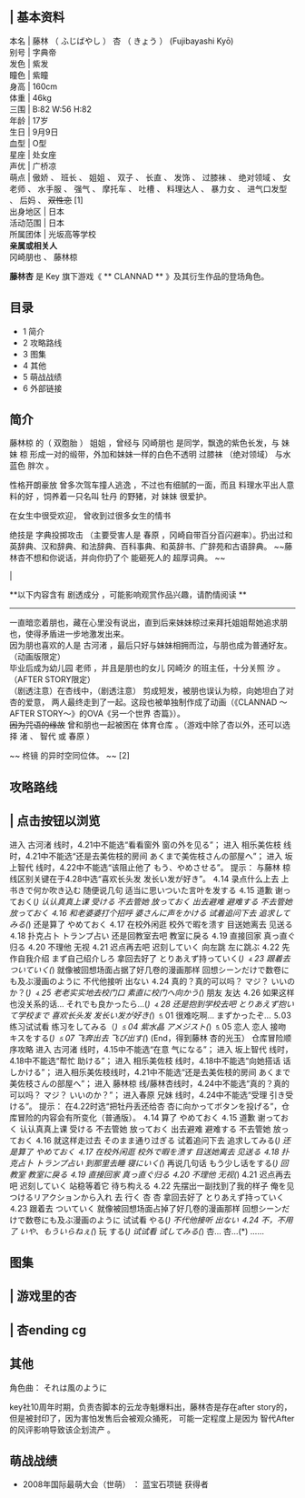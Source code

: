 |  **基本资料**  
---  
本名  |  藤林  （  ふじばやし  ）  杏  （  きょう  ）  (Fujibayashi Kyō)   
别号  |  字典帝   
发色  |  紫发   
瞳色  |  紫瞳   
身高  |  160cm   
体重  |  46kg   
三围  |  B:82 W:56 H:82   
年龄  |  17岁   
生日  |  9月9日   
血型  |  O型   
星座  |  处女座   
声优  |  广桥凉   
萌点  |  傲娇  、  班长  、  姐姐  、  双子  、  长直  、  发饰  、  过膝袜  、  绝对领域  、  女老师  、  水手服  、  强气  、  摩托车  、  吐槽  、  料理达人  、  暴力女  、  进气口发型  、  后妈  、 ~~双性恋~~ [1]   
出身地区  |  日本   
活动范围  |  日本   
所属团体  |  光坂高等学校   
**亲属或相关人**  
冈崎朋也  、  藤林椋  
  
**藤林杏** 是  Key  旗下游戏《 ** CLANNAD  ** 》及其衍生作品的登场角色。

##  目录

  * 1  简介 
  * 2  攻略路线 
  * 3  图集 
  * 4  其他 
  * 5  萌战战绩 
  * 6  外部链接 

##  简介

藤林椋  的（  双胞胎  ）  姐姐  ，曾经与  冈崎朋也  是同学，飘逸的紫色长发，与  妹妹  椋  形成一对的缎带，外加和妹妹一样的白色不透明
过膝袜  （绝对领域）  与水蓝色  胖次  。

性格开朗豪放  曾多次驾车撞人逃逸  ，不过也有细腻的一面，而且  料理水平出人意料的好  ，饲养着一只名叫  牡丹  的野猪，对  妹妹  很爱护。

在女生中很受欢迎，  曾收到过很多女生的情书

绝技是  字典投掷攻击  （主要受害人是  春原  ，冈崎自带百分百闪避率）。扔出过和英辞典、汉和辞典、和法辞典、百科事典、和英辞书、广辞苑和古语辞典。
~~藤林杏不想和你说话，并向你扔了个 能砸死人的  超厚词典。 ~~

|

**以下内容含有 剧透成分  ，可能影响观赏作品兴趣，请酌情阅读 **  
  
---  
一直暗恋着朋也，藏在心里没有说出，直到后来妹妹椋过来拜托姐姐帮她追求朋也，使得矛盾进一步地激发出来。 </br> 因为朋也喜欢的人是  古河渚
，最后只好与妹妹相拥而泣，与朋也成为普通好友。（动画版限定） </br> 毕业后成为幼儿园  老师  ，并且是朋也的女儿  冈崎汐  的班主任，十分关照
汐  。（AFTER STORY限定） </br> （剧透注意）在杏线中，（剧透注意）  剪成短发，被朋也误认为椋，向她坦白了对杏的爱意，
两人最终走到了一起。这段也被单独制作成了动画（《CLANNAD ～AFTER STORY～》的OVA《另一个世界 杏篇》）。 </br>
~~因为咒语的缘故~~ 曾和朋也一起被困在  体育仓库  。（游戏中除了杏以外，还可以选择  渚  、  智代  或  春原  ） </br>  
  
~~ 柊镜  的异时空同位体。 ~~ [2]

##  攻略路线

|  点击按钮以浏览  
---  
  
进入  古河渚  线时，4.21中不能选“看看窗外 窗の外を见る”；  进入  相乐美佐枝  线时，4.21中不能选“还是去美佐枝的房间
あくまで美佐枝さんの部屋へ”；  进入  坂上智代  线时，4.22中不能选“该阻止他了 もう、やめさせる”。  提示： 与藤林
椋线区别关键在于4.28中选“喜欢长头发 发长い发が好き”。  ⒋14 录点什么上去 上书きで何か吹き込む 随便说几句 适当に思いついた言叶を发する
⒋15 道歉 谢っておく(*) 认认真真上课 受ける 不去管她 放っておく 出去避难 避难する 不去管她 放っておく  ⒋16 和老婆婆打个招呼
婆さんに声をかける 试着追问下去 追求してみる(*) 还是算了 やめておく  ⒋17 在校外闲逛 校外で暇を溃す 目送她离去 见送る  ⒋18 扑克占卜
トランプ占い 还是回教室去吧 教室に戾る  ⒋19 直接回家 真っ直ぐ归る  ⒋20 不理他 无视  ⒋21 迟点再去吧 迟刻していく 向左跳 左に跳ぶ
⒋22 先作自我介绍 まず自己绍介しろ 拿回去好了 とりあえず持っていく(*)  ⒋23 跟着去 ついていく(*) 就像被回想场面占据了好几卷的漫画那样
回想シーンだけで数卷にも及ぶ漫画のように 不代他接听 出ない ⒋24 真的？真的可以吗？ マジ？ いいのか？(*)  ⒋25 老老实实地去校门口
素直に校门へ向かう(*) 朋友 友达  ⒋26 如果这样也没关系的话… それでも良かったら…(*)  ⒋28 还是抱到学校去吧 とりあえず抱いて学校まで
喜欢长头发 发长い发が好き(*)  ⒌01 很难吃啊… まずかったぞ…  ⒌03 练习试试看 练习をしてみる（*)  ⒌04 紫水晶 アメジスト(*)
⒌05 恋人 恋人 接吻 キスをする(*)  ⒌07 飞奔出去 飞び出す(*) (End，得到藤林 杏的光玉）  仓库冒险顺序攻略  进入  古河渚
线时，4.15中不能选“在意 气になる”； 进入  坂上智代  线时，4.18中不能选“帮忙 助ける”；  进入  相乐美佐枝
线时，4.18中不能选“向她搭话 话しかける”；  进入相乐美佐枝线时，4.21中不能选“还是去美佐枝的房间 あくまで美佐枝さんの部屋へ”；  进入
藤林椋  线/藤林杏线时，4.24中不能选“真的？真的可以吗？ マジ？ いいのか？”；  进入春原  兄妹  线时，4.24中不能选“受理 引き受ける”。
提示： 在4.22时选“把牡丹丢还给杏 杏に向かってボタンを投げる”，仓库冒险的内容会有所变化（普通版）。  ⒋14 算了 やめておく  ⒋15 道歉
谢っておく 认认真真上课 受ける 不去管她 放っておく 出去避难 避难する 不去管她 放っておく  ⒋16 就这样走过去 そのまま通り过ぎる 试着追问下去
追求してみる(*) 还是算了 やめておく  ⒋17 在校外闲逛 校外で暇を溃す 目送她离去 见送る  ⒋18 扑克占卜 トランプ占い 到那里去睡
寝にいく(*) 再说几句话 もう少し话をする(*) 回教室 教室に戾る  ⒋19 直接回家 真っ直ぐ归る  ⒋20 不理他 无视(*)  4.21
迟点再去吧 迟刻していく 站稳等着它 待ち构える  ⒋22 先摆出一副找到了我的样子 俺を见つけるリアクションから入れ 去 行く 杏 杏 拿回去好了
とりあえず持っていく  ⒋23 跟着去 ついていく 就像被回想场面占掉了好几卷的漫画那样 回想シーンだけで数卷にも及ぶ漫画のように 试试看 やる(*)
不代他接听 出ない  ⒋24 不，不用了 いや、もういらねぇ(*) 玩 する(*) 试试看 试してみる(*) 杏… 杏…(*) …… </br>  
  
##  图集

|  游戏里的杏  
---  
  
|  杏ending cg  
---  
  
##  其他

角色曲：  それは風のように

key社10周年时期，负责杏脚本的云龙寺魁爆料出，藤林杏是存在after story的，但是被封印了，因为害怕发售后会被观众捅死，  可能一定程度上是因为
智代After  的风评影响导致该企划流产  。

##  萌战战绩

  * 2008年国际最萌大会（世萌）  ：  蓝宝石项链  获得者 